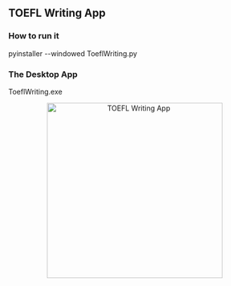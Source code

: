 ## TOEFL Writing App

### How to run it

pyinstaller --windowed ToeflWriting.py

### The Desktop App

ToeflWriting.exe

<p align="center">
  <img src="https://raw.githubusercontent.com/rgap/rgap-toelf-writing/main/toefl-writing.png)https://raw.githubusercontent.com/rgap/rgap-toelf-writing/main/toefl-writing.png" width="350" alt="TOEFL Writing App">
</p>


